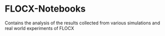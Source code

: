 # FLOCX-Notebooks
Contains the analysis of the results collected from various simulations and real world experiments of FLOCX
